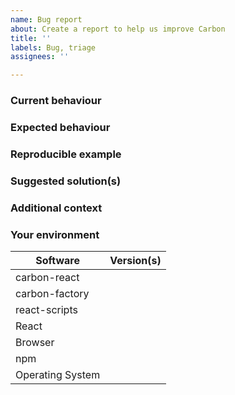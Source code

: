 ```yaml
---
name: Bug report
about: Create a report to help us improve Carbon
title: ''
labels: Bug, triage
assignees: ''

---
```


### Current behaviour
<!--
A clear and concise description of what is the current behaviour.

If applicable, add screenshots of a codesandbox to help explain your problem. You can paste these directly into GitHub.

Please DO NOT share screenshots or the source code of your project.
-->

### Expected behaviour
<!-- A clear and concise description of what you expected to happen. -->

### Reproducible example
<!-- Please fork this CodeSandbox (https://codesandbox.io/s/carbon-quickstart-xi5jc) and include any required steps to reproduce. -->

### Suggested solution(s)
<!-- How could we solve this bug? What changes would need to be made to Carbon? -->

### Additional context
<!-- Add any other context about the problem here.  -->

### Your environment
<!-- PLEASE FILL THIS OUT -->
| Software         | Version(s) |
| ---------------- | ---------- |
| carbon-react     |
| carbon-factory   |
| react-scripts    | 
| React            |
| Browser          |
| npm              |
| Operating System |
